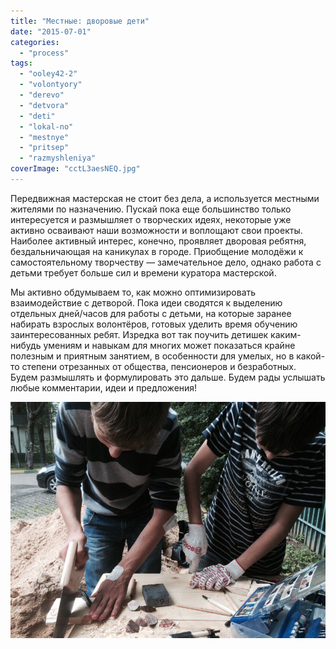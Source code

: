 ```yaml
---
title: "Местные: дворовые дети"
date: "2015-07-01"
categories: 
  - "process"
tags: 
  - "ooley42-2"
  - "volontyory"
  - "derevo"
  - "detvora"
  - "deti"
  - "lokal-no"
  - "mestnye"
  - "pritsep"
  - "razmyshleniya"
coverImage: "cctL3aesNEQ.jpg"
---
```


Передвижная мастерская не стоит без дела, а используется местными жителями по назначению. Пускай пока еще большинство только интересуется и размышляет о творческих идеях, некоторые уже активно осваивают наши возможности и воплощают свои проекты. Наиболее активный интерес, конечно, проявляет дворовая ребятня, бездальничающая на каникулах в городе. Приобщение молодёжи к самостоятельному творчеству — замечательное дело, однако работа с детьми требует больше сил и времени куратора мастерской.

Мы активно обдумываем то, как можно оптимизировать взаимодействие с детворой. Пока идеи сводятся к выделению отдельных дней/часов для работы с детьми, на которые заранее набирать взрослых волонтёров, готовых уделить время обучению заинтересованных ребят. Изредка вот так поучить детишек каким-нибудь умениям и навыкам для многих может показаться крайне полезным и приятным занятием, в особенности для умелых, но в какой-то степени отрезанных от общества, пенсионеров и безработных. Будем размышлять и формулировать это дальше. Будем рады услышать любые комментарии, идеи и предложения!

[![YKYrWwEyNEQ](images/YKYrWwEyNEQ.jpg)](http://ooley.ru/wp-content/uploads/2015/07/YKYrWwEyNEQ.jpg)

